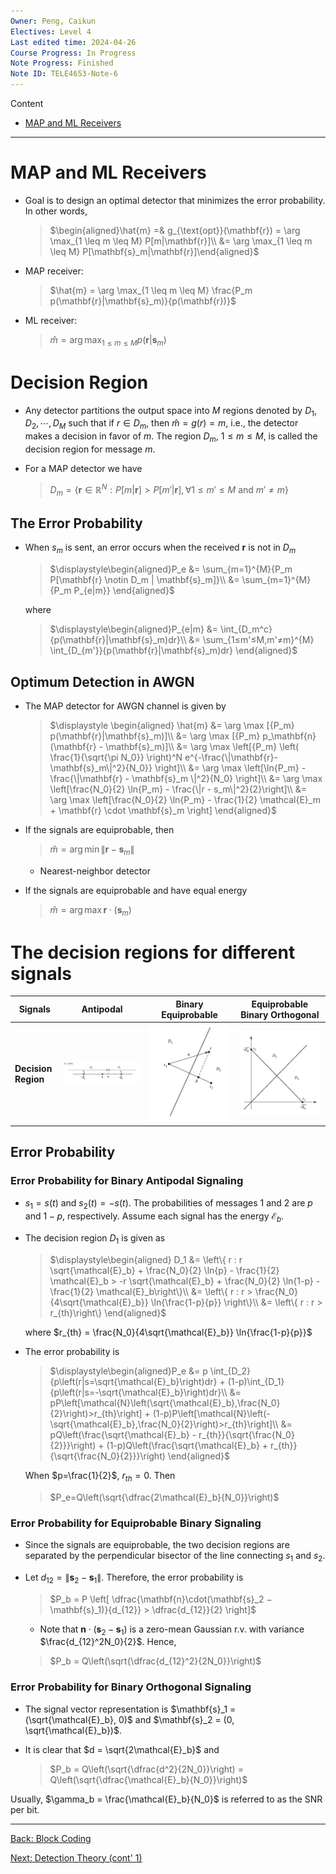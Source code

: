 ```yaml
---
Owner: Peng, Caikun
Electives: Level 4
Last edited time: 2024-04-26
Course Progress: In Progress
Note Progress: Finished 
Note ID: TELE4653-Note-6
---
```


Content
- [MAP and ML Receivers](#map-and-ml-receivers)

---
# MAP and ML Receivers
- Goal is to design an optimal detector that minimizes the error probability. In other words,

  > $\begin{aligned}\hat{m} =& g_{\text{opt}}(\mathbf{r}) = \arg \max_{1 \leq m \leq M} P[m|\mathbf{r}]\\
  > &= \arg \max_{1 \leq m \leq M} P[\mathbf{s}_m|\mathbf{r}]\end{aligned}$

- MAP receiver:

  > $\hat{m} = \arg \max_{1 \leq m \leq M} \frac{P_m p(\mathbf{r}|\mathbf{s}_m)}{p(\mathbf{r})}$

- ML receiver:

  > $\hat{m} = \arg \max_{1 \leq m \leq M} p(\mathbf{r}|\mathbf{s}_m)$

# Decision Region
- Any detector partitions the output space into $M$ regions denoted by $D_1,D_2, \cdots,D_M$ such that if $r ∈ D_m$, then $\hat{m} = g(r) = m$, i.e., the detector makes a decision in favor of $m$. The region $D_m$, $1 ≤ m ≤ M$, is called the decision region for message $m$.
- For a MAP detector we have

  > $D_m = \left\{ \mathbf{r} \in \mathbb{R}^N : P[m|\mathbf{r}] > P[m'|\mathbf{r}], \forall 1 \le m' \le M \text{ and } m' \ne m \right\}$

## The Error Probability
- When $s_m$ is sent, an error occurs when the received $\mathbf{r}$ is not in $D_m$

  > $\displaystyle\begin{aligned}P_e
  > &= \sum_{m=1}^{M}{P_m P[\mathbf{r} \notin D_m | \mathbf{s}_m]}\\
  > &= \sum_{m=1}^{M}{P_m P_{e|m}}
  > \end{aligned}$

  where 

  > $\displaystyle\begin{aligned}P_{e|m} 
  > &= \int_{D_m^c}{p(\mathbf{r}|\mathbf{s}_m)dr}\\
  > &= \sum_{1≤m'≤M,m'≠m}^{M} \int_{D_{m'}}{p(\mathbf{r}|\mathbf{s}_m)dr}
  > \end{aligned}$

## Optimum Detection in AWGN
- The MAP detector for AWGN channel is given by

  > $\displaystyle \begin{aligned} \hat{m} 
  &= \arg \max [{P_m} p(\mathbf{r}|\mathbf{s}_m)]\\
  &= \arg \max [{P_m} p_\mathbf{n}(\mathbf{r} - \mathbf{s}_m)]\\
  &= \arg \max \left[{P_m} \left( \frac{1}{\sqrt{\pi N_0}} \right)^N e^{-\frac{\|\mathbf{r}-\mathbf{s}_m\|^2}{N_0}} \right]\\
  &= \arg \max \left[\ln{P_m} - \frac{\|\mathbf{r} - \mathbf{s}_m \|^2}{N_0} \right]\\
  &= \arg \max \left[\frac{N_0}{2} \ln{P_m} - \frac{\|r - s_m\|^2}{2}\right]\\
  &= \arg \max \left[\frac{N_0}{2} \ln{P_m} - \frac{1}{2} \mathcal{E}_m + \mathbf{r} \cdot \mathbf{s}_m \right]
  \end{aligned}$

- If the signals are equiprobable, then 

  > $\hat{m} = \arg \min \|\mathbf{r} - \mathbf{s}_m\|$

  - Nearest-neighbor detector 

- If the signals are equiprobable and have equal energy 

  > $\hat{m} = \arg \max \mathbf{r}\cdot(\mathbf{s}_m)$

# The decision regions for different signals 
  | Signals         | Antipodal                                             | Binary Equiprobable                                                       | Equiprobable Binary Orthogonal                                                                  |
  | --------------- | ----------------------------------------------------- | ------------------------------------------------------------------------- | ----------------------------------------------------------------------------------------------- |
  | **Decision Region** | ![Antipodal](../images/Decision_Region_Antipodal.png) | ![Binary Equiprobable](../images/Decision_Region_Binary_Equiprobable.png) | ![Equiprobable Binary Orthogonal](../images/Decision_Region_Equiprobable_Binary_Orthogonal.png) |

## Error Probability
### Error Probability for Binary Antipodal Signaling
- $s_1 = s(t)$ and $s_2(t) = −s(t)$. The probabilities of messages 1 and 2 are $p$ and $1 − p$, respectively. Assume each signal has the energy $\mathcal{E}_b$.
- The decision region $D_1$ is given as

  > $\displaystyle\begin{aligned} D_1
  > &= \left\{ r : r \sqrt{\mathcal{E}_b} + \frac{N_0}{2} \ln{p} - \frac{1}{2} \mathcal{E}_b > -r \sqrt{\mathcal{E}_b} + \frac{N_0}{2} \ln{1-p} - \frac{1}{2} \mathcal{E}_b\right\}\\
  > &= \left\{ r : r > \frac{N_0}{4\sqrt{\mathcal{E}_b}} \ln{\frac{1-p}{p}} \right\}\\
  > &= \left\{ r : r > r_{th}\right\}
  > \end{aligned}$

  where $r_{th} = \frac{N_0}{4\sqrt{\mathcal{E}_b}} \ln{\frac{1-p}{p}}$

- The error probability is 
  
  > $\displaystyle\begin{aligned}P_e 
  > &= p \int_{D_2}{p\left(r|s=\sqrt{\mathcal{E}_b}\right)dr} + (1-p)\int_{D_1}{p\left(r|s=-\sqrt{\mathcal{E}_b}\right)dr}\\
  > &= pP\left[\mathcal{N}\left(\sqrt{\mathcal{E}_b},\frac{N_0}{2}\right)>r_{th}\right] + (1-p)P\left[\mathcal{N}\left(-\sqrt{\mathcal{E}_b},\frac{N_0}{2}\right)>r_{th}\right]\\
  > &= pQ\left(\frac{\sqrt{\mathcal{E}_b} - r_{th}}{\sqrt{\frac{N_0}{2}}}\right) + (1-p)Q\left(\frac{\sqrt{\mathcal{E}_b} + r_{th}}{\sqrt{\frac{N_0}{2}}}\right)
  > \end{aligned}$

  When $p=\frac{1}{2}$, $r_{th}=0$. Then 

    > $P_e=Q\left(\sqrt{\dfrac{2\mathcal{E}_b}{N_0}}\right)$

### Error Probability for Equiprobable Binary Signaling
- Since the signals are equiprobable, the two decision regions are separated by the perpendicular bisector of the line connecting $s_1$ and $s_2$.
- Let $d_{12} = \|\mathbf{s}_2 − \mathbf{s}_1\|$. Therefore, the error probability is

  > $P_b = P \left[ \dfrac{\mathbf{n}\cdot(\mathbf{s}_2 − \mathbf{s}_1)}{d_{12}} > \dfrac{d_{12}}{2} \right]$

  - Note that $\mathbf{n}\cdot(\mathbf{s}_2 − \mathbf{s}_1)$ is a zero-mean Gaussian r.v. with variance $\frac{d_{12}^2N_0}{2}$. Hence,

  > $P_b = Q\left(\sqrt{\dfrac{d_{12}^2}{2N_0}}\right)$

### Error Probability for Binary Orthogonal Signaling
- The signal vector representation is $\mathbf{s}_1 = (\sqrt{\mathcal{E}_b}, 0)$ and $\mathbf{s}_2 = (0, \sqrt{\mathcal{E}_b})$.
- It is clear that $d = \sqrt{2\mathcal{E}_b}$ and

  > $P_b = Q\left(\sqrt{\dfrac{d^2}{2N_0}}\right) = Q\left(\sqrt{\dfrac{\mathcal{E}_b}{N_0}}\right)$

Usually, $\gamma_b = \frac{\mathcal{E}_b}{N_0}$ is referred to as the SNR per bit.



---
[Back: Block Coding](5.%20TELE4653%20Block%20Coding.md)

[Next: Detection Theory (cont' 1)](7.%20TELE4653%20Detection%20Theory%20(cont'%201).md)